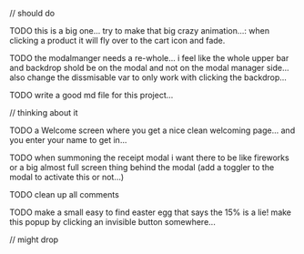 // should do

TODO this is a big one... try to make that big crazy animation...: when clicking a product it will fly over to the cart icon and fade.

TODO the modalmanger needs a re-whole... i feel like the whole upper bar and backdrop shold be on the modal and not on the modal manager side... also change the dissmisable var to only work with clicking the backdrop...

TODO write a good md file for this project...

// thinking about it

TODO a Welcome screen where you get a nice clean welcoming page... and you enter your name to get in...

TODO when summoning the receipt modal i want there to be like fireworks or a big almost full screen thing behind the modal (add a toggler to the modal to activate this or not...)

TODO clean up all comments 

TODO make a small easy to find easter egg that says the 15% is a lie! make this popup by clicking an invisible button somewhere...

// might drop

